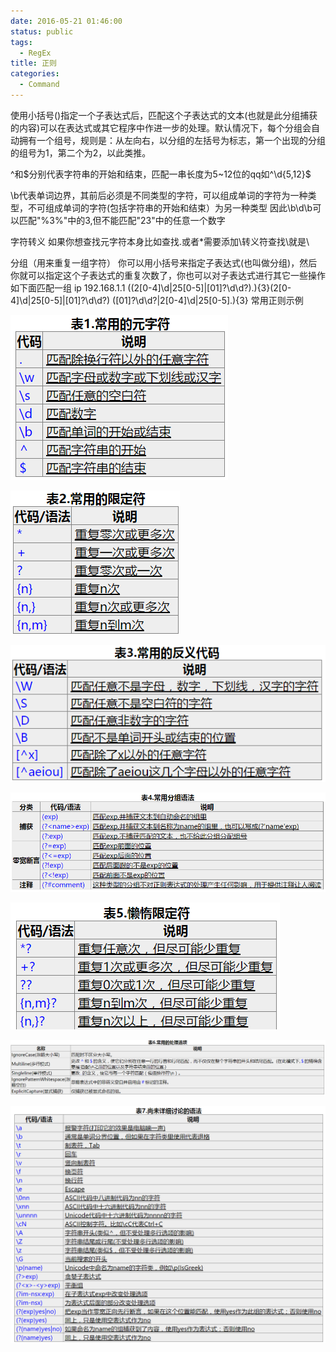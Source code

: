 ```yaml
---
date: 2016-05-21 01:46:00
status: public
tags:
  - RegEx
title: 正则
categories:
  - Command
---
```


使用小括号()指定一个子表达式后，匹配这个子表达式的文本(也就是此分组捕获的内容)可以在表达式或其它程序中作进一步的处理。默认情况下，每个分组会自动拥有一个组号，规则是：从左向右，以分组的左括号为标志，第一个出现的分组的组号为1，第二个为2，以此类推。

^和$分别代表字符串的开始和结束，匹配一串长度为5~12位的qq如^\d{5,12}$

 \b代表单词边界，其前后必须是不同类型的字符，可以组成单词的字符为一种类型，不可组成单词的字符(包括字符串的开始和结束）为另一种类型
因此\b\d\b可以匹配"%3%"中的3,但不能匹配"23"中的任意一个数字

字符转义
如果你想查找元字符本身比如查找.或者*需要添加\转义符查找\就是\\

分组（用来重复一组字符）
你可以用小括号来指定子表达式(也叫做分组)，然后你就可以指定这个子表达式的重复次数了，你也可以对子表达式进行其它一些操作如下面匹配一组
ip 192.168.1.1
((2[0-4]\d|25[0-5]|[01]?\d\d?)\.){3}(2[0-4]\d|25[0-5]|[01]?\d\d?)
([01]?\d\d?|2[0-4]\d|25[0-5]\.){3}
常用正则示例



![](正则/1.png)

![](正则/2.png)

![](正则/3.png)

![](正则/4.png)

![](正则/5.png)

![](正则/6.png)

![](正则/7.png)